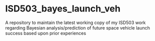 # ISD503_bayes_launch_veh
A repository to maintain the latest working copy of my ISD503 work regarding Bayesian analysis/prediction of future space vehicle launch success based upon prior experiences
